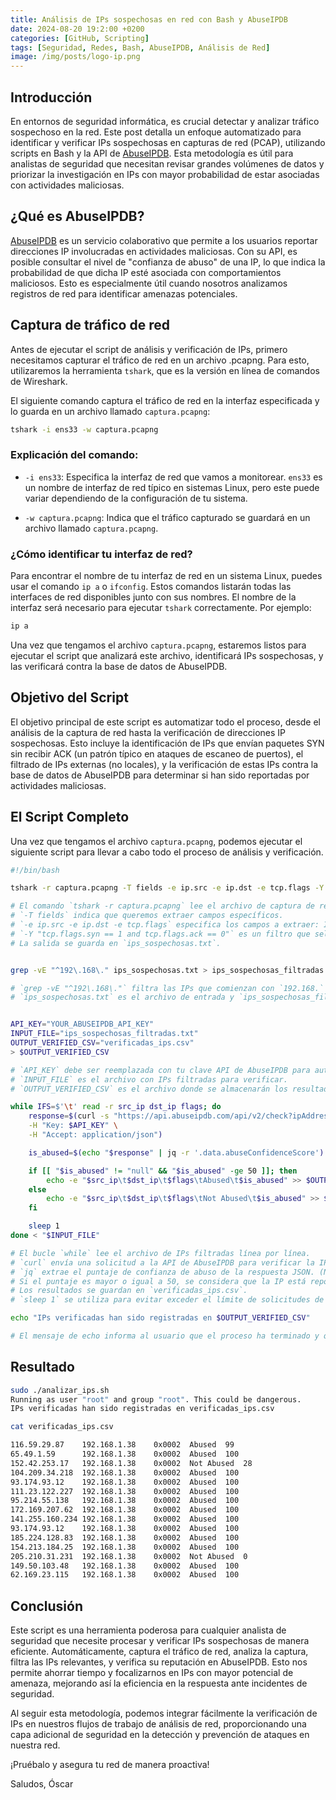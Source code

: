 ```yaml
---
title: Análisis de IPs sospechosas en red con Bash y AbuseIPDB
date: 2024-08-20 19:2:00 +0200
categories: [GitHub, Scripting]
tags: [Seguridad, Redes, Bash, AbuseIPDB, Análisis de Red]
image: /img/posts/logo-ip.png
---
```


## Introducción

En entornos de seguridad informática, es crucial detectar y analizar tráfico sospechoso en la red. Este post detalla un enfoque automatizado para identificar y verificar IPs sospechosas en capturas de red (PCAP), utilizando scripts en Bash y la API de [AbuseIPDB](https://www.abuseipdb.com/). Esta metodología es útil para analistas de seguridad que necesitan revisar grandes volúmenes de datos y priorizar la investigación en IPs con mayor probabilidad de estar asociadas con actividades maliciosas.

## ¿Qué es AbuseIPDB?

[AbuseIPDB](https://www.abuseipdb.com/) es un servicio colaborativo que permite a los usuarios reportar direcciones IP involucradas en actividades maliciosas. Con su API, es posible consultar el nivel de "confianza de abuso" de una IP, lo que indica la probabilidad de que dicha IP esté asociada con comportamientos maliciosos. Esto es especialmente útil cuando nosotros analizamos registros de red para identificar amenazas potenciales.

## Captura de tráfico de red

Antes de ejecutar el script de análisis y verificación de IPs, primero necesitamos capturar el tráfico de red en un archivo .pcapng. Para esto, utilizaremos la herramienta `tshark`, que es la versión en línea de comandos de Wireshark.

El siguiente comando captura el tráfico de red en la interfaz especificada y lo guarda en un archivo llamado `captura.pcapng`:

```bash
tshark -i ens33 -w captura.pcapng
```

### Explicación del comando:

- `-i ens33`: Especifica la interfaz de red que vamos a monitorear. `ens33` es un nombre de interfaz de red típico en sistemas Linux, pero este puede variar dependiendo de la configuración de tu sistema.

- `-w captura.pcapng`: Indica que el tráfico capturado se guardará en un archivo llamado `captura.pcapng`.

### ¿Cómo identificar tu interfaz de red?

Para encontrar el nombre de tu interfaz de red en un sistema Linux, puedes usar el comando `ip a` o `ifconfig`. Estos comandos listarán todas las interfaces de red disponibles junto con sus nombres. El nombre de la interfaz será necesario para ejecutar `tshark` correctamente. Por ejemplo:

```bash
ip a
```

Una vez que tengamos el archivo `captura.pcapng`, estaremos listos para ejecutar el script que analizará este archivo, identificará IPs sospechosas, y las verificará contra la base de datos de AbuseIPDB.

## Objetivo del Script

El objetivo principal de este script es automatizar todo el proceso, desde el análisis de la captura de red hasta la verificación de direcciones IP sospechosas. Esto incluye la identificación de IPs que envían paquetes SYN sin recibir ACK (un patrón típico en ataques de escaneo de puertos), el filtrado de IPs externas (no locales), y la verificación de estas IPs contra la base de datos de AbuseIPDB para determinar si han sido reportadas por actividades maliciosas.

## El Script Completo

Una vez que tengamos el archivo `captura.pcapng`, podemos ejecutar el siguiente script para llevar a cabo todo el proceso de análisis y verificación.

```bash
#!/bin/bash

tshark -r captura.pcapng -T fields -e ip.src -e ip.dst -e tcp.flags -Y "tcp.flags.syn == 1 and tcp.flags.ack == 0" > ips_sospechosas.txt

# El comando `tshark -r captura.pcapng` lee el archivo de captura de red.
# `-T fields` indica que queremos extraer campos específicos.
# `-e ip.src -e ip.dst -e tcp.flags` especifica los campos a extraer: IP de origen, IP de destino y flags TCP.
# `-Y "tcp.flags.syn == 1 and tcp.flags.ack == 0"` es un filtro que selecciona paquetes TCP con el flag SYN establecido y el flag ACK no establecido (escaneo de puertos).
# La salida se guarda en `ips_sospechosas.txt`.


grep -vE "^192\.168\." ips_sospechosas.txt > ips_sospechosas_filtradas.txt

# `grep -vE "^192\.168\."` filtra las IPs que comienzan con `192.168.` (una red local típica).
# `ips_sospechosas.txt` es el archivo de entrada y `ips_sospechosas_filtradas.txt` es el archivo de salida con las IPs locales eliminadas.


API_KEY="YOUR_ABUSEIPDB_API_KEY"
INPUT_FILE="ips_sospechosas_filtradas.txt"
OUTPUT_VERIFIED_CSV="verificadas_ips.csv"
> $OUTPUT_VERIFIED_CSV

# `API_KEY` debe ser reemplazada con tu clave API de AbuseIPDB para autenticar las solicitudes.
# `INPUT_FILE` es el archivo con IPs filtradas para verificar.
# `OUTPUT_VERIFIED_CSV` es el archivo donde se almacenarán los resultados de la verificación.

while IFS=$'\t' read -r src_ip dst_ip flags; do
    response=$(curl -s "https://api.abuseipdb.com/api/v2/check?ipAddress=$src_ip&maxAgeInDays=90" \
    -H "Key: $API_KEY" \
    -H "Accept: application/json")

    is_abused=$(echo "$response" | jq -r '.data.abuseConfidenceScore')

    if [[ "$is_abused" != "null" && "$is_abused" -ge 50 ]]; then
        echo -e "$src_ip\t$dst_ip\t$flags\tAbused\t$is_abused" >> $OUTPUT_VERIFIED_CSV
    else
        echo -e "$src_ip\t$dst_ip\t$flags\tNot Abused\t$is_abused" >> $OUTPUT_VERIFIED_CSV
    fi

    sleep 1  
done < "$INPUT_FILE"

# El bucle `while` lee el archivo de IPs filtradas línea por línea.
# `curl` envía una solicitud a la API de AbuseIPDB para verificar la IP de origen.
# `jq` extrae el puntaje de confianza de abuso de la respuesta JSON. (NOTA, se requiere de jq, si no lo tenemos, instalar )
# Si el puntaje es mayor o igual a 50, se considera que la IP está reportada por abuso.
# Los resultados se guardan en `verificadas_ips.csv`.
# `sleep 1` se utiliza para evitar exceder el límite de solicitudes de la API.

echo "IPs verificadas han sido registradas en $OUTPUT_VERIFIED_CSV"

# El mensaje de echo informa al usuario que el proceso ha terminado y que el archivo con las IPs verificadas está disponible.

```
## Resultado

```bash
sudo ./analizar_ips.sh 
Running as user "root" and group "root". This could be dangerous.
IPs verificadas han sido registradas en verificadas_ips.csv

cat verificadas_ips.csv 

116.59.29.87	192.168.1.38	0x0002	Abused	99
65.49.1.59	    192.168.1.38	0x0002	Abused	100
152.42.253.17	192.168.1.38	0x0002	Not Abused	28
104.209.34.218	192.168.1.38	0x0002	Abused	100
93.174.93.12	192.168.1.38	0x0002	Abused	100
111.23.122.227	192.168.1.38	0x0002	Abused	100
95.214.55.138	192.168.1.38	0x0002	Abused	100
172.169.207.62	192.168.1.38	0x0002	Abused	100
141.255.160.234	192.168.1.38	0x0002	Abused	100
93.174.93.12	192.168.1.38	0x0002	Abused	100
185.224.128.83	192.168.1.38	0x0002	Abused	100
154.213.184.25	192.168.1.38	0x0002	Abused	100
205.210.31.231	192.168.1.38	0x0002	Not Abused	0
149.50.103.48	192.168.1.38	0x0002	Abused	100
62.169.23.115	192.168.1.38	0x0002	Abused	100
```

## Conclusión

Este script es una herramienta poderosa para cualquier analista de seguridad que necesite procesar y verificar IPs sospechosas de manera eficiente. Automáticamente, captura el tráfico de red, analiza la captura, filtra las IPs relevantes, y verifica su reputación en AbuseIPDB. Esto nos permite ahorrar tiempo y focalizarnos en IPs con mayor potencial de amenaza, mejorando así la eficiencia en la respuesta ante incidentes de seguridad.

Al seguir esta metodología, podemos integrar fácilmente la verificación de IPs en nuestros flujos de trabajo de análisis de red, proporcionando una capa adicional de seguridad en la detección y prevención de ataques en nuestra red.

¡Pruébalo y asegura tu red de manera proactiva!


Saludos, Óscar